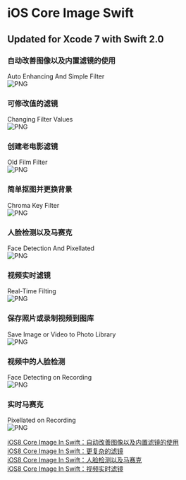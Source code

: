 iOS Core Image Swift
===================

Updated for Xcode 7 with Swift 2.0  
---
### 自动改善图像以及内置滤镜的使用
Auto Enhancing And Simple Filter  
![PNG](https://raw.githubusercontent.com/zhangao0086/iOS-CoreImage-Swift/master/intro1.png)

### 可修改值的滤镜
Changing Filter Values  
![PNG](https://raw.githubusercontent.com/zhangao0086/iOS-CoreImage-Swift/master/intro2.png)

### 创建老电影滤镜
Old Film Filter  
![PNG](https://raw.githubusercontent.com/zhangao0086/iOS-CoreImage-Swift/master/intro3.png)

### 简单抠图并更换背景
Chroma Key Filter  
![PNG](https://raw.githubusercontent.com/zhangao0086/iOS-CoreImage-Swift/master/intro4.png)

### 人脸检测以及马赛克
Face Detection And Pixellated  
![PNG](https://raw.githubusercontent.com/zhangao0086/iOS-CoreImage-Swift/master/intro5.png)

### 视频实时滤镜
Real-Time Filting  
![PNG](https://raw.githubusercontent.com/zhangao0086/iOS-CoreImage-Swift/master/intro6.png)

### 保存照片或录制视频到图库
Save Image or Video to Photo Library  
![PNG](https://raw.githubusercontent.com/zhangao0086/iOS-CoreImage-Swift/master/intro7.png)

### 视频中的人脸检测
Face Detecting on Recording  
![PNG](https://raw.githubusercontent.com/zhangao0086/iOS-CoreImage-Swift/master/intro8.png)

### 实时马赛克
Pixellated on Recording  
![PNG](https://raw.githubusercontent.com/zhangao0086/iOS-CoreImage-Swift/master/intro9.png)

[iOS8 Core Image In Swift：自动改善图像以及内置滤镜的使用](http://blog.csdn.net/zhangao0086/article/details/39012231)  
[iOS8 Core Image In Swift：更复杂的滤镜](http://blog.csdn.net/zhangao0086/article/details/39120331)  
[iOS8 Core Image In Swift：人脸检测以及马赛克](http://blog.csdn.net/zhangao0086/article/details/39253707)  
[iOS8 Core Image In Swift：视频实时滤镜](http://blog.csdn.net/zhangao0086/article/details/39433519)